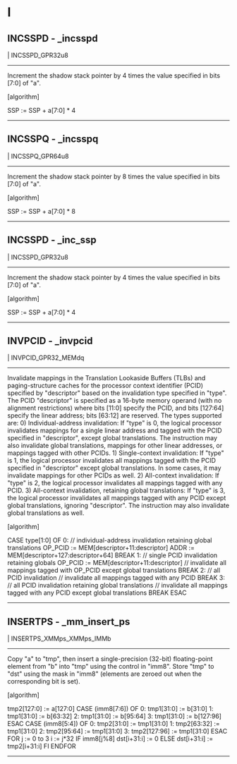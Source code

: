 # I

## INCSSPD - _incsspd

| INCSSPD_GPR32u8

--------------------------------------------------------------------------------------------------------------
Increment the shadow stack pointer by 4 times the value specified in bits [7:0] of "a".

[algorithm]

SSP := SSP + a[7:0] * 4

--------------------------------------------------------------------------------------------------------------

## INCSSPQ - _incsspq

| INCSSPQ_GPR64u8

--------------------------------------------------------------------------------------------------------------
Increment the shadow stack pointer by 8 times the value specified in bits [7:0] of "a".

[algorithm]

SSP := SSP + a[7:0] * 8

--------------------------------------------------------------------------------------------------------------

## INCSSPD - _inc_ssp

| INCSSPD_GPR32u8

--------------------------------------------------------------------------------------------------------------
Increment the shadow stack pointer by 4 times the value specified in bits [7:0] of "a".

[algorithm]

SSP := SSP + a[7:0] * 4

--------------------------------------------------------------------------------------------------------------

## INVPCID - _invpcid

| INVPCID_GPR32_MEMdq

--------------------------------------------------------------------------------------------------------------
Invalidate mappings in the Translation Lookaside Buffers (TLBs) and paging-structure caches for the processor
context identifier (PCID) specified by "descriptor" based on the invalidation type specified in "type". 
	The
PCID "descriptor" is specified as a 16-byte memory operand (with no alignment restrictions) where bits [11:0]
specify the PCID, and bits [127:64] specify the linear address; bits [63:12] are reserved.
	The types supported
are:
		0) Individual-address invalidation: If "type" is 0, the logical processor invalidates mappings for a
single linear address and tagged with the PCID specified in "descriptor", except global translations. The
instruction may also invalidate global translations, mappings for other linear addresses, or mappings tagged
with other PCIDs.
		1) Single-context invalidation: If "type" is 1, the logical processor invalidates all
mappings tagged with the PCID specified in "descriptor" except global translations. In some cases, it may
invalidate mappings for other PCIDs as well.
		2) All-context invalidation: If "type" is 2, the logical
processor invalidates all mappings tagged with any PCID.
		3) All-context invalidation, retaining global
translations: If "type" is 3, the logical processor invalidates all mappings tagged with any PCID except global
translations, ignoring "descriptor". The instruction may also invalidate global translations as well.

[algorithm]

CASE type[1:0] OF
0: // individual-address invalidation retaining global translations
    OP_PCID := MEM[descriptor+11:descriptor]
    ADDR := MEM[descriptor+127:descriptor+64]
    BREAK
1: // single PCID invalidation retaining globals
    OP_PCID := MEM[descriptor+11:descriptor]
    // invalidate all mappings tagged with OP_PCID except global translations
    BREAK
2: // all PCID invalidation
    // invalidate all mappings tagged with any PCID
    BREAK
3: // all PCID invalidation retaining global translations
    // invalidate all mappings tagged with any PCID except global translations
    BREAK
ESAC

--------------------------------------------------------------------------------------------------------------

## INSERTPS - _mm_insert_ps

| INSERTPS_XMMps_XMMps_IMMb

--------------------------------------------------------------------------------------------------------------
Copy "a" to "tmp", then insert a single-precision (32-bit) floating-point element from "b" into "tmp" using
the control in "imm8". Store "tmp" to "dst" using the mask in "imm8" (elements are zeroed out when the
corresponding bit is set).

[algorithm]

tmp2[127:0] := a[127:0]
CASE (imm8[7:6]) OF
0: tmp1[31:0] := b[31:0]
1: tmp1[31:0] := b[63:32]
2: tmp1[31:0] := b[95:64]
3: tmp1[31:0] := b[127:96]
ESAC
CASE (imm8[5:4]) OF
0: tmp2[31:0] := tmp1[31:0]
1: tmp2[63:32] := tmp1[31:0]
2: tmp2[95:64] := tmp1[31:0]
3: tmp2[127:96] := tmp1[31:0]
ESAC
FOR j := 0 to 3
    i := j*32
    IF imm8[j%8]
        dst[i+31:i] := 0
    ELSE
        dst[i+31:i] := tmp2[i+31:i]
    FI
ENDFOR

--------------------------------------------------------------------------------------------------------------
